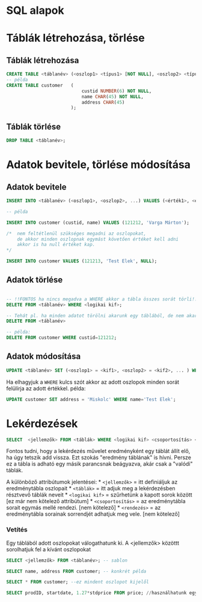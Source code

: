 # SQL alapok

# Táblák létrehozása, törlése

## Táblák létrehozása
```sql
CREATE TABLE <táblanév> (<oszlop1> <típus1> [NOT NULL], <oszlop2> <típus2> [NOT NULL], ...);
-- példa
CREATE TABLE customer	(	
							custid NUMBER(6) NOT NULL,
							name CHAR(45) NOT NULL,
							address CHAR(45)
						);
```
## Táblák törlése
```sql
DROP TABLE <táblanév>;
```

# Adatok bevitele, törlése módosítása

## Adatok bevitele
```sql
INSERT INTO <táblanév> (<oszlop1>, <oszlop2>, ...) VALUES (<érték1>, <érték2>, ...);

-- példa

INSERT INTO customer (custid, name) VALUES (121212, 'Varga Márton');

/*	nem feltétlenül szükséges megadni az oszlopokat,
	de akkor minden oszlopnak egymást követően értéket kell adni
	akkor is ha null értéket kap.
*/

INSERT INTO customer VALUES (121213, 'Test Elek', NULL);
```
## Adatok törlése
```sql

-- !!FONTOS ha nincs megadva a WHERE akkor a tábla összes sorát törli!!
DELETE FROM <táblanév> WHERE <logikai kif>;

-- Tehát pl. ha minden adatot törölni akarunk egy táblából, de nem akarjuk eldobni a táblát
DELETE FROM <táblanév>

-- példa:
DELETE FROM customer WHERE custid=121212;
```
## Adatok módosítása
```sql
UPDATE <táblanév> SET (<oszlop1> = <kif1>, <oszlop2> = <kif2>, ... ) WHERE <logikai kif>;
```
Ha elhagyjuk a `WHERE` kulcs szót akkor az adott oszlopok minden sorát felülírja az adott értékkel.
példa:
```sql
UPDATE customer SET address = 'Miskolc' WHERE name='Test Elek';
```

# Lekérdezések

```sql
SELECT  <jellemzők> FROM <táblák> WHERE <logikai kif> <csoportosítás> <rendezés>;
```
Fontos tudni, hogy a lekérdezés művelet eredményként egy táblát állít elő, ha úgy tetszik add vissza.
Ezt szokás "eredmény táblának" is hívni. Persze ez a tábla is adható egy másik parancsnak beágyazva, akár csak a 
"valódi" táblák.

A különböző attribútumok jelentései:
	* `<jellemzők>` = itt definiáljuk az eredménytábla oszlopait
	* `<táblák>` = itt adjuk meg a lekérdezésben résztvevő táblák neveit
	* `<logikai kif>` = szűrhetünk a kapott sorok között [ez már nem kötelező attribútum]
	* `<csoportosítás>` = az eredménytábla sorait egymás mellé rendezi. [nem kötelező]
	* `<rendezés>` = az eredménytábla sorainak sorrendjét adhatjuk meg vele. [nem kötelező]

### Vetítés

Egy táblából adott oszlopokat válogathatunk ki.
A <jellemzők> közöttt sorolhatjuk fel a kívánt oszlopokat

```sql
SELECT <jellemzők> FROM <táblanév>; -- sablon

SELECT name, address FROM customer; -- konkrét példa

SELECT * FROM customer; --ez mindent oszlopot kijelől

SELECT prodID, startdate, 1.27*stdprice FROM price; //használhatunk egyszerűbb aritmetikai kifejezéseket
```
